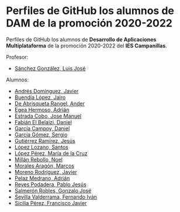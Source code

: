 # Perfiles de GitHub los alumnos de DAM de la promoción 2020-2022

Perfiles de GitHub los alumnos de **Desarrollo de Aplicaciones Multiplataforma** de la promoción 2020-2022 del **IES Campanillas**.

Profesor:

* [Sánchez González, Luis José](https://github.com/luisjosesanchez)

Alumnos:

* [Andrés Domínguez, Javier](https://github.com/javierandresaluiescampanillas)
* [Buendía López, Jairo](https://github.com/jairobuendia)
* [De Abrisqueta Rangel, Ander](https://github.com/AnderDeAbrisqueta)
* [Egea Hermoso, Adrián](https://github.com/AdrianEgeaHermoso)
* [Estrada Cobo, Jose Manuel](https://github.com/JoseEstradaC)
* [Fabián El Belaizi, Daniel](https://github.com/Danny-06)
* [García Campoy, Daniel](https://github.com/DanielGarciaCampoy)
* [García Gómez, Sergio](https://github.com/SergioGarciaGomez)
* [Gutiérrez Ramírez, Jesús](https://github.com/Jesus-GR)
* [López Lozano, Santos](https://github.com/SantosLopezLozano)
* [López Pérez, María de la Cruz](https://github.com/mcruzlp)
* [Millán Rebollo, Noel](https://github.com/NoelMillan)
* [Morales Aragón, Marcos](https://github.com/MarcosMoralesAragon)
* [Moreno Rodríguez, Javier](https://github.com/Javiemr)
* [Pelaz Medrano, Adrián](https://github.com/AdrianPelaz)
* [Reyes Podadera, Pablo Jesús](https://github.com/PabloJesusReyes)
* [Salmerón Robles, Gonzalo José](https://github.com/gonzalosalmeron)
* [Sevilla Valderrama, Fernando Iván](https://github.com/FESEVA)
* [Sicilia Pérez, Francisco Javier](https://github.com/FranSiciliaPerez)
